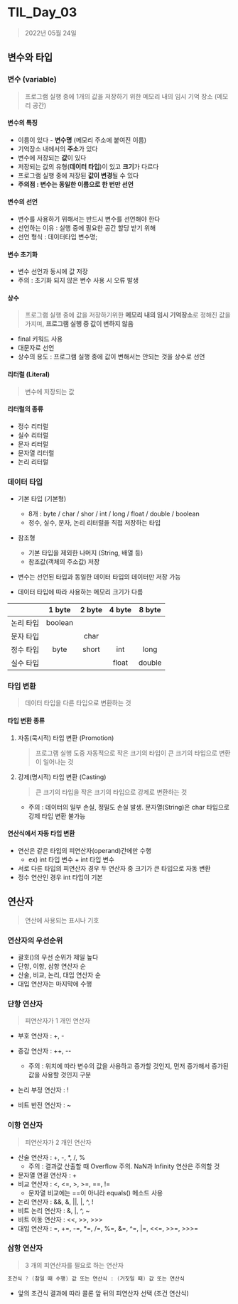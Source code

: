 # TIL_Day_03

> 2022년 05월 24일

## 변수와 타입

### 변수 (variable)

> 프로그램 실행 중에 1개의 값을 저장하기 위한 메모리 내의 임시 기억 장소 (메모리 공간)

#### 변수의 특징

- 이름이 있다 - **변수명** (메모리 주소에 붙여진 이름)
- 기억장소 내에서의 **주소**가 있다
- 변수에 저장되는 **값**이 있다
- 저장되는 값의 유형(**데이터 타입**)이 있고 **크기**가 다르다
- 프로그램 실행 중에 저장된 **값이 변경**될 수 있다
- **주의점 : 변수는 동일한 이름으로 한 번만 선언**

#### 변수의 선언

- 변수를 사용하기 위해서는 반드시 변수를 선언해야 한다
- 선언하는 이유 : 실행 중에 필요한 공간 할당 받기 위해
- 선언 형식 : 데이터타입 변수명;

#### 변수 초기화

- 변수 선언과 동시에 값 저장
- 주의 : 초기화 되지 않은 변수 사용 시 오류 발생

#### 상수

> 프로그램 실행 중에 값을 저장하기위한 **메모리 내의 임시 기억장소**로 정해진 값을 가지며, **프로그램 실행 중 값이 변하지 않음**

- final 키워드 사용
- 대문자로 선언
- 상수의 용도 : 프로그램 실행 중에 값이 변해서는 안되는 것을 상수로 선언

#### 리터럴 (Literal)

> 변수에 저장되는 값

#### 리터럴의 종류

- 정수 리터럴
- 실수 리터럴
- 문자 리터럴
- 문자열 리터럴
- 논리 리터럴

### 데이터 타입

- 기본 타입 (기본형)
  - 8개 : byte / char / shor / int / long / float / double / boolean
  - 정수, 실수, 문자, 논리 리터럴을 직접 저장하는 타입
- 참조형
  - 기본 타입을 제외한 나머지 (String, 배열 등)
  - 참조값(객체의 주소값) 저장

- 변수는 선언된 타입과 동일한 데이터 타입의 데이터만 저장 가능

- 데이터 타입에 따라 사용하는 메모리 크기가 다름

|           | 1 byte  | 2 byte | 4 byte | 8 byte |
| :-------: | :-----: | :----: | :----: | :----: |
| 논리 타입 | boolean |        |        |        |
| 문자 타입 |         |  char  |        |        |
| 정수 타입 |  byte   | short  |  int   |  long  |
| 실수 타입 |         |        | float  | double |

### 타입 변환

> 데이터 타입을 다른 타입으로 변환하는 것

#### 타입 변환 종류

1. 자동(묵시적) 타입 변환 (Promotion)

   > 프로그램 실행 도중 자동적으로 작은 크기의 타입이 큰 크기의 타입으로 변환이 일어나는 것

2. 강제(명시적) 타입 변환 (Casting)

   > 큰 크기의 타입을 작은 크기의 타입으로 강제로 변환하는 것

   - 주의 : 데이터의 일부 손실, 정밀도 손실 발생. 문자열(String)은 char 타입으로 강제 타입 변환 불가능

#### 연산식에서 자동 타입 변환

- 연산은 같은 타입의 피연산자(operand)간에만 수행
  - ex) int 타입 변수 + int 타입 변수
- 서로 다른 타입의 피연산자 경우 두 연산자 중 크기가 큰 타입으로 자동 변환
- 정수 연산인 경우 int 타입이 기본

## 연산자

> 연산에 사용되는 표시나 기호

### 연산자의 우선순위

- 괄호()의 우선 순위가 제일 높다
- 단항, 이항, 삼항 연산자 순
- 산술, 비교, 논리, 대입 연산자 순
- 대입 연산자는 마지막에 수행

### 단항 연산자

> 피연산자가 1 개인 연산자

- 부호 연산자 : +, -

- 증감 연산자 : ++, --
  - 주의 : 위치에 따라 변수의 값을 사용하고 증가할 것인지, 먼저 증가해서 증가된 값을 사용할 것인지 구분
- 논리 부정 연산자 : !
- 비트 반전 연산자 : ~

### 이항 연산자

> 피연산자가 2 개인 연산자

- 산술 연산자 : +, -, *, /, %
  - 주의 : 결과값 산출할 때 Overflow 주의. NaN과 Infinity 연산은 주의할 것
- 문자열 연결 연산자 : +
- 비교 연산자 : <, <=, >, >=, ==, !=
  - 문자열 비교에는 ==이 아니라 equals() 메소드 사용
- 논리 연산자 : &&, &, ||, |, ^, !
- 비트 논리 연산자 : &, |, ^, ~
- 비트 이동 연산자 : <<, >>, >>>
- 대입 연산자 : =, +=, -=, *=, /=, %=, &=, ^=, |=, <<=, >>=, >>>=

### 삼항 연산자

> 3 개의 피연산자를 필요로 하는 연산자

```java
조건식 ? (참일 때 수행) 값 또는 연산식 : (거짓일 때) 값 또는 연산식
```

- 앞의 조건식 결과에 따라 콜론 앞 뒤의 피연산자 선택 (조건 연산식)